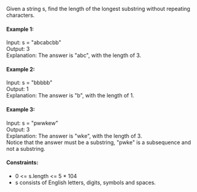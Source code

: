 Given a string s, find the length of the longest
substring without repeating characters.

#### Example 1:
Input: s = "abcabcbb"  
Output: 3  
Explanation: The answer is "abc", with the length of 3.

#### Example 2:
Input: s = "bbbbb"  
Output: 1  
Explanation: The answer is "b", with the length of 1.

#### Example 3:
Input: s = "pwwkew"  
Output: 3  
Explanation: The answer is "wke", with the length of 3.  
Notice that the answer must be a substring, "pwke" is a subsequence and not a substring.

#### Constraints:
* 0 <= s.length <= 5 * 104
* s consists of English letters, digits, symbols and spaces.
